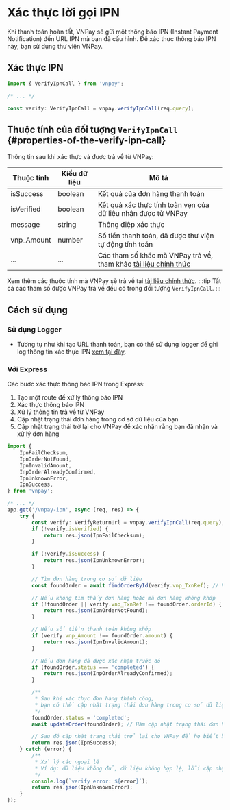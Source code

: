 # Xác thực lời gọi IPN

Khi thanh toán hoàn tất, VNPay sẽ gửi một thông báo IPN (Instant Payment Notification) đến URL IPN mà bạn đã cấu hình. Để xác thực thông báo IPN này, bạn sử dụng thư viện VNPay.

## Xác thực IPN

```typescript
import { VerifyIpnCall } from 'vnpay';

/* ... */

const verify: VerifyIpnCall = vnpay.verifyIpnCall(req.query);
```

## Thuộc tính của đối tượng `VerifyIpnCall` {#properties-of-the-verify-ipn-call}

Thông tin sau khi xác thực và được trả về từ VNPay:

| Thuộc tính  | Kiểu dữ liệu | Mô tả                                                                                                                                         |
| ----------- | ------------ | --------------------------------------------------------------------------------------------------------------------------------------------- |
| isSuccess   | boolean      | Kết quả của đơn hàng thanh toán                                                                                                               |
| isVerified  | boolean      | Kết quả xác thực tính toàn vẹn của dữ liệu nhận được từ VNPay                                                                                |
| message     | string       | Thông điệp xác thực                                                                                                                           |
| vnp_Amount  | number       | Số tiền thanh toán, đã được thư viện tự động tính toán                                                                                        |
| ...         | ...          | Các tham số khác mà VNPay trả về, tham khảo [tài liệu chính thức](https://sandbox.vnpayment.vn/apis/docs/thanh-toan-pay/pay.html#danh-s%C3%A1ch-tham-s%E1%BB%91-1) |

Xem thêm các thuộc tính mà VNPay sẽ trả về tại [tài liệu chính thức](https://sandbox.vnpayment.vn/apis/docs/thanh-toan-pay/pay.html#danh-s%C3%A1ch-tham-s%E1%BB%91-1).
:::tip
Tất cả các tham số được VNPay trả về đều có trong đối tượng `VerifyIpnCall`.
:::

## Cách sử dụng

### Sử dụng Logger

- Tương tự như khi tạo URL thanh toán, bạn có thể sử dụng logger để ghi log thông tin xác thực IPN 
  [xem tại đây](/create-payment-url#using-logger).

### Với Express

Các bước xác thực thông báo IPN trong Express:

1. Tạo một route để xử lý thông báo IPN
2. Xác thực thông báo IPN
3. Xử lý thông tin trả về từ VNPay
4. Cập nhật trạng thái đơn hàng trong cơ sở dữ liệu của bạn
5. Cập nhật trạng thái trở lại cho VNPay để xác nhận rằng bạn đã nhận và xử lý đơn hàng

```typescript title="controllers/payment.controller.ts"
import {
    IpnFailChecksum,
    IpnOrderNotFound,
    IpnInvalidAmount,
    InpOrderAlreadyConfirmed,
    IpnUnknownError,
    IpnSuccess,
} from 'vnpay';

/* ... */
app.get('/vnpay-ipn', async (req, res) => {
    try {
        const verify: VerifyReturnUrl = vnpay.verifyIpnCall(req.query);
        if (!verify.isVerified) {
            return res.json(IpnFailChecksum);
        }

        if (!verify.isSuccess) {
            return res.json(IpnUnknownError);
        }

        // Tìm đơn hàng trong cơ sở dữ liệu
        const foundOrder = await findOrderById(verify.vnp_TxnRef); // Phương thức tìm đơn hàng theo id, bạn cần tự triển khai

        // Nếu không tìm thấy đơn hàng hoặc mã đơn hàng không khớp
        if (!foundOrder || verify.vnp_TxnRef !== foundOrder.orderId) {
            return res.json(IpnOrderNotFound);
        }

        // Nếu số tiền thanh toán không khớp
        if (verify.vnp_Amount !== foundOrder.amount) {
            return res.json(IpnInvalidAmount);
        }

        // Nếu đơn hàng đã được xác nhận trước đó
        if (foundOrder.status === 'completed') {
            return res.json(InpOrderAlreadyConfirmed);
        }

        /**
         * Sau khi xác thực đơn hàng thành công,
         * bạn có thể cập nhật trạng thái đơn hàng trong cơ sở dữ liệu
         */
        foundOrder.status = 'completed';
        await updateOrder(foundOrder); // Hàm cập nhật trạng thái đơn hàng, bạn cần tự triển khai

        // Sau đó cập nhật trạng thái trở lại cho VNPay để họ biết bạn đã xác nhận đơn hàng
        return res.json(IpnSuccess);
    } catch (error) {
        /**
         * Xử lý các ngoại lệ
         * Ví dụ: dữ liệu không đủ, dữ liệu không hợp lệ, lỗi cập nhật cơ sở dữ liệu
         */
        console.log(`verify error: ${error}`);
        return res.json(IpnUnknownError);
    }
});
```
